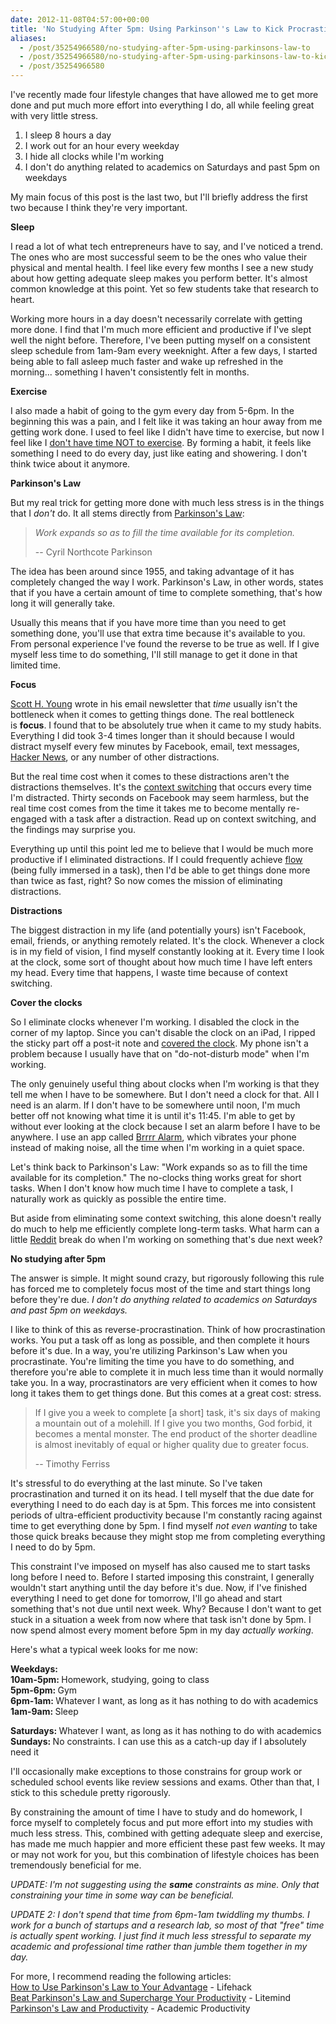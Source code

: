```yaml
---
date: 2012-11-08T04:57:00+00:00
title: 'No Studying After 5pm: Using Parkinson''s Law to Kick Procrastination''s Ass'
aliases:
  - /post/35254966580/no-studying-after-5pm-using-parkinsons-law-to
  - /post/35254966580/no-studying-after-5pm-using-parkinsons-law-to-kick
  - /post/35254966580
---
```


<p>I've recently made four lifestyle changes that have allowed me to get more done and put much more effort into everything I do, all while feeling great with very little stress.</p>&#13;
<ol><li>I sleep 8 hours a day</li>&#13;
<li>I work out for an hour every weekday</li>&#13;
<li>I hide all clocks while I'm working</li>&#13;
<li>I don't do anything related to academics on Saturdays and past 5pm on weekdays</li>&#13;
</ol><p>My main focus of this post is the last two, but I'll briefly address the first two because I think they're very important.</p>&#13;
<p><strong>Sleep</strong></p>&#13;
<p>I read a lot of what tech entrepreneurs have to say, and I've noticed a trend. The ones who are most successful seem to be the ones who value their physical and mental health. I feel like every few months I see a new study about how getting adequate sleep makes you perform better. It's almost common knowledge at this point. Yet so few students take that research to heart.</p>&#13;
<p>Working more hours in a day doesn't necessarily correlate with getting more done. I find that I'm much more efficient and productive if I've slept well the night before. Therefore, I've been putting myself on a consistent sleep schedule from 1am-9am every weeknight. After a few days, I started being able to fall asleep much faster and wake up refreshed in the morning... something I haven't consistently felt in months.</p>&#13;
<p><strong>Exercise</strong></p>&#13;
<p>I also made a habit of going to the gym every day from 5-6pm. In the beginning this was a pain, and I felt like it was taking an hour away from me getting work done. I used to feel like I didn't have time to exercise, but now I feel like I <a href="http://www.pickthebrain.com/blog/why-you-dont-have-time-not-to-exercise/" target="_blank">don't have time NOT to exercise</a>. By forming a habit, it feels like something I need to do every day, just like eating and showering. I don't think twice about it anymore.</p>&#13;
<p><strong>Parkinson's Law</strong></p>&#13;
<p>But my real trick for getting more done with much less stress is in the things that I <em>don't </em>do. It all stems directly from <a href="http://en.wikipedia.org/wiki/Parkinson's_law" target="_blank">Parkinson's Law</a>:</p>&#13;
<blockquote>&#13;
<p><em><span>Work expands so as to fill the time available for its completion.<br /></span></em></p>&#13;
<p><span>-- </span>Cyril Northcote Parkinson</p>&#13;
</blockquote>&#13;
<p>The idea has been around since 1955, and taking advantage of it has completely changed the way I work. Parkinson's Law, in other words, states that if you have a certain amount of time to complete something, that's how long it will generally take.</p>&#13;
<p>Usually this means that if you have more time than you need to get something done, you'll use that extra time because it's available to you. From personal experience I've found the reverse to be true as well. If I give myself less time to do something, I'll still manage to get it done in that limited time.</p>&#13;
<p><strong>Focus</strong></p>&#13;
<p><a href="http://www.scotthyoung.com/blog/" target="_blank">Scott H. Young</a> wrote in his email newsletter that <em>time</em> usually isn't the bottleneck when it comes to getting things done. The real bottleneck is <strong>focus</strong>. I found that to be absolutely true when it came to my study habits. Everything I did took 3-4 times longer than it should because I would distract myself every few minutes by Facebook, email, text messages, <a href="http://news.ycombinator.com/" target="_blank">Hacker News</a>, or any number of other distractions.</p>&#13;
<p>But the real time cost when it comes to these distractions aren't the distractions themselves. It's the <a href="http://www.fastcompany.com/944128/worker-interrupted-cost-task-switching" target="_blank">context switching</a> that occurs every time I'm distracted. Thirty seconds on Facebook may seem harmless, but the real time cost comes from the time it takes me to become mentally re-engaged with a task after a distraction. Read up on context switching, and the findings may surprise you.</p>&#13;
<p>Everything up until this point led me to believe that I would be much more productive if I eliminated distractions. If I could frequently achieve <a href="http://en.wikipedia.org/wiki/Flow_(psychology)" target="_blank">flow</a> (being fully immersed in a task), then I'd be able to get things done more than twice as fast, right? So now comes the mission of eliminating distractions.</p>&#13;
<p><strong>Distractions</strong></p>&#13;
<p>The biggest distraction in my life (and potentially yours) isn't Facebook, email, friends, or anything remotely related. It's the clock. Whenever a clock is in my field of vision, I find myself constantly looking at it. Every time I look at the clock, some sort of thought about how much time I have left enters my head. Every time that happens, I waste time because of context switching.</p>&#13;
<p><strong>Cover the clocks</strong></p>&#13;
<p>So I eliminate clocks whenever I'm working. I disabled the clock in the corner of my laptop. Since you can't disable the clock on an iPad, I ripped the sticky part off a post-it note and <a href="http://i.imgur.com/yVStP.jpg" target="_blank">covered the clock</a>. My phone isn't a problem because I usually have that on "do-not-disturb mode" when I'm working.</p>&#13;
<p>The only genuinely useful thing about clocks when I'm working is that they tell me when I have to be somewhere. But I don't need a clock for that. All I need is an alarm. If I don't have to be somewhere until noon, I'm much better off not knowing what time it is until it's 11:45. I'm able to get by without ever looking at the clock because I set an alarm before I have to be anywhere. I use an app called <a href="https://itunes.apple.com/us/app/brrrr-alarm-free-vibrate-alarm/id468610332?mt=8" target="_blank">Brrrr Alarm</a>, which vibrates your phone instead of making noise, all the time when I'm working in a quiet space.</p>&#13;
<p>Let's think back to Parkinson's Law: "Work expands so as to fill the time available for its completion." The no-clocks thing works great for short tasks. When I don't know how much time I have to complete a task, I naturally work as quickly as possible the entire time.</p>&#13;
<p>But aside from eliminating some context switching, this alone doesn't really do much to help me efficiently complete long-term tasks. What harm can a little <a href="http://www.reddit.com/" target="_blank">Reddit</a> break do when I'm working on something that's due next week?</p>&#13;
<p><strong>No studying after 5pm</strong></p>&#13;
<p>The answer is simple. It might sound crazy, but rigorously following this rule has forced me to completely focus most of the time and start things long before they're due. <em>I don't do anything related to academics on Saturdays and past 5pm on weekdays.</em></p>&#13;
<p>I like to think of this as reverse-procrastination. Think of how procrastination works. You put a task off as long as possible, and then complete it hours before it's due. In a way, you're utilizing Parkinson's Law when you procrastinate. You're limiting the time you have to do something, and therefore you're able to complete it in much less time than it would normally take you. In a way, procrastinators are very efficient when it comes to how long it takes them to get things done. But this comes at a great cost: stress.</p>&#13;
<blockquote>&#13;
<p>If I give you a week to complete [a short] task, it's six days of making a mountain out of a molehill. If I give you two months, God forbid, it becomes a mental monster. The end product of the shorter deadline is almost inevitably of equal or higher quality due to greater focus.</p>&#13;
<p>-- Timothy Ferriss</p>&#13;
</blockquote>&#13;
<p>It's stressful to do everything at the last minute. So I've taken procrastination and turned it on its head. I tell myself that the due date for everything I need to do each day is at 5pm. This forces me into consistent periods of ultra-efficient productivity because I'm constantly racing against time to get everything done by 5pm. I find myself <em>not even wanting </em>to take those quick breaks because they might stop me from completing everything I need to do by 5pm.</p>&#13;
<p>This constraint I've imposed on myself has also caused me to start tasks long before I need to. Before I started imposing this constraint, I generally wouldn't start anything until the day before it's due. Now, if I've finished everything I need to get done for tomorrow, I'll go ahead and start something that's not due until next week. Why? Because I don't want to get stuck in a situation a week from now where that task isn't done by 5pm. I now spend almost every moment before 5pm in my day <em>actually working</em>.</p>&#13;
<p>Here's what a typical week looks for me now:</p>&#13;
<p><strong>Weekdays:</strong><br /><strong>10am-5pm: </strong>Homework, studying, going to class<strong><br />5pm-6pm: </strong>Gym<strong><br />6pm-1am: </strong>Whatever I want, as long as it has nothing to do with academics<strong><br />1am-9am: </strong>Sleep</p>&#13;
<p><strong>Saturdays: </strong>Whatever I want, as long as it has nothing to do with academics<strong><br />Sundays: </strong>No constraints. I can use this as a catch-up day if I absolutely need it</p>&#13;
<p>I'll occasionally make exceptions to those constrains for group work or scheduled school events like review sessions and exams. Other than that, I stick to this schedule pretty rigorously. </p>&#13;
<p>By constraining the amount of time I have to study and do homework, I force myself to completely focus and put more effort into my studies with much less stress. This, combined with getting adequate sleep and exercise, has made me much happier and more efficient these past few weeks. It may or may not work for you, but this combination of lifestyle choices has been tremendously beneficial for me.</p>&#13;
<p><em>UPDATE: I'm not suggesting using the <strong>same</strong> constraints as mine. Only that constraining your time in some way can be beneficial.</em></p>&#13;
<p><em>UPDATE 2: I don't spend that time from 6pm-1am twiddling my thumbs. I work for a bunch of startups and a research lab, so most of that "free" time is actually spent working. I just find it much less stressful to separate my academic and professional time rather than jumble them together in my day.</em></p>&#13;
<p>For more, I recommend reading the following articles:<br /><a href="http://www.lifehack.org/articles/productivity/how-to-use-parkinsons-law-to-your-advantage.html" target="_blank">How to Use Parkinson's Law to Your Advantage</a> - Lifehack<br /><a href="http://litemind.com/parkinsons-law/" target="_blank">Beat Parkinson's Law and Supercharge Your Productivity</a> - Litemind<a href="http://www.academicproductivity.com/2007/parkinsons-law-and-productivity/" target="_blank"><br />Parkinson's Law and Productivity</a> - Academic Productivity</p>

